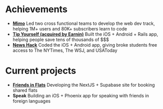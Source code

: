 # Achievements 
- **[Mimo](https://mimo.org/)** Led two cross functional teams to develop the web dev track, helping 1M+ users and 80K+ subscribers learn to code
- **[Tip Yourself (acquired by Earnin)](https://help.earnin.com/hc/en-us/articles/360041192274-How-does-Tip-Yourself-work)** Built the iOS + Android + Rails app, helping people save tens of thousands of $$$
- **[News Hack](https://github.com/Lcarvajal-zz/News-Hack)** Coded the iOS + Android app, giving broke students free access to The NYTimes, The WSJ, and USAToday

# Current projects
- **[Friends in Flats](https://www.friends-in-flats.com)** Developing the NextJS + Supabase site for booking shared flats
- **Speak** Building an iOS + Phoenix app for speaking with friends in foreign languages
